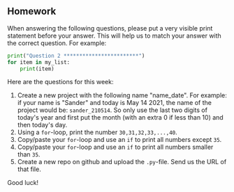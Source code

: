 Homework
-

When answering the following questions, please put a very visible print statement before your answer. This will help us to match your answer with the correct question. For example:

```Python
print("Question 2 ************************")
for item in my_list:
    print(item)
```

Here are the questions for this week:

1. Create a new project with the following name "name_date". For example: if your name is "Sander" and today is May 14 2021, the name of the project would be: `sander_210514`. So only use the last two digits of today's year and first put the month (with an extra 0 if less than 10) and then today's day.
1. Using a `for`-loop, print the number `30,31,32,33,...,40`.
1. Copy/paste your `for`-loop and use an `if` to print all numbers except `35`.
1. Copy/paste your `for`-loop and use an `if` to print all numbers smaller than `35`.
1. Create a new repo on github and upload the `.py`-file. Send us the URL of that file.

Good luck!
